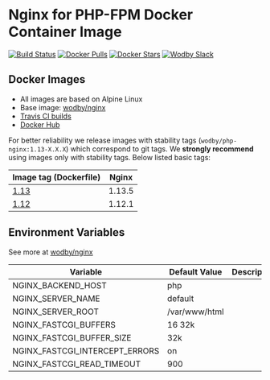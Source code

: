 # Nginx for PHP-FPM Docker Container Image 

[![Build Status](https://travis-ci.org/wodby/php-nginx.svg?branch=master)](https://travis-ci.org/wodby/php-nginx)
[![Docker Pulls](https://img.shields.io/docker/pulls/wodby/php-nginx.svg)](https://hub.docker.com/r/wodby/php-nginx)
[![Docker Stars](https://img.shields.io/docker/stars/wodby/php-nginx.svg)](https://hub.docker.com/r/wodby/php-nginx)
[![Wodby Slack](http://slack.wodby.com/badge.svg)](http://slack.wodby.com)

## Docker Images

* All images are based on Alpine Linux
* Base image: [wodby/nginx](https://github.com/wodby/nginx)
* [Travis CI builds](https://travis-ci.org/wodby/php-nginx) 
* [Docker Hub](https://hub.docker.com/r/wodby/php-nginx)

For better reliability we release images with stability tags (`wodby/php-nginx:1.13-X.X.X`) which correspond to git tags. We **strongly recommend** using images only with stability tags. Below listed basic tags:

| Image tag (Dockerfile)                                            | Nginx   |
| ----------------------------------------------------------------- | ------- |
| [1.13](https://github.com/wodby/php-nginx/tree/master/Dockerfile) | 1.13.5  |
| [1.12](https://github.com/wodby/php-nginx/tree/master/Dockerfile) | 1.12.1  |

## Environment Variables

See more at [wodby/nginx](https://github.com/wodby/nginx)

| Variable                       | Default Value | Description |
| ------------------------------ | ------------- | ----------- |
| NGINX_BACKEND_HOST             | php           |             |
| NGINX_SERVER_NAME              | default       |             |
| NGINX_SERVER_ROOT              | /var/www/html |             |
| NGINX_FASTCGI_BUFFERS          | 16 32k        |             |
| NGINX_FASTCGI_BUFFER_SIZE      | 32k           |             |
| NGINX_FASTCGI_INTERCEPT_ERRORS | on            |             |
| NGINX_FASTCGI_READ_TIMEOUT     | 900           |             |